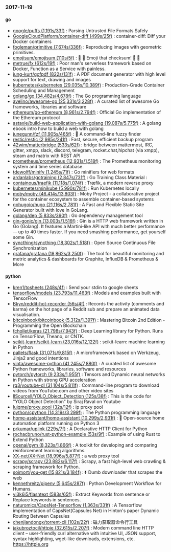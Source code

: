 ### 2017-11-19

#### go
* [google/puffs (1,191s/33f)](https://github.com/google/puffs) : Parsing Untrusted File Formats Safely
* [GoogleCloudPlatform/container-diff (499s/25f)](https://github.com/GoogleCloudPlatform/container-diff) : container-diff: Diff your Docker containers
* [fogleman/primitive (7,674s/336f)](https://github.com/fogleman/primitive) : Reproducing images with geometric primitives.
* [emojisum/emojisum (110s/5f)](https://github.com/emojisum/emojisum) : 🙏 📎 Emoji that checksum! 🎉 💩
* [metrue/fx (612s/19f)](https://github.com/metrue/fx) : Poor man's serverless framework based on Docker, Function as a Service with painless.
* [jung-kurt/gofpdf (822s/131f)](https://github.com/jung-kurt/gofpdf) : A PDF document generator with high level support for text, drawing and images
* [kubernetes/kubernetes (29,035s/10,389f)](https://github.com/kubernetes/kubernetes) : Production-Grade Container Scheduling and Management
* [golang/go (34,482s/4,678f)](https://github.com/golang/go) : The Go programming language
* [avelino/awesome-go (25,331s/3,228f)](https://github.com/avelino/awesome-go) : A curated list of awesome Go frameworks, libraries and software
* [ethereum/go-ethereum (8,961s/2,794f)](https://github.com/ethereum/go-ethereum) : Official Go implementation of the Ethereum protocol
* [astaxie/build-web-application-with-golang (19,087s/5,775f)](https://github.com/astaxie/build-web-application-with-golang) : A golang ebook intro how to build a web with golang
* [junegunn/fzf (11,905s/465f)](https://github.com/junegunn/fzf) : 🌸 A command-line fuzzy finder
* [restic/restic (2,985s/241f)](https://github.com/restic/restic) : Fast, secure, efficient backup program
* [42wim/matterbridge (533s/62f)](https://github.com/42wim/matterbridge) : bridge between mattermost, IRC, gitter, xmpp, slack, discord, telegram, rocket.chat,hipchat (via xmpp), steam and matrix with REST API
* [prometheus/prometheus (12,931s/1,518f)](https://github.com/prometheus/prometheus) : The Prometheus monitoring system and time series database.
* [tdewolff/minify (1,245s/71f)](https://github.com/tdewolff/minify) : Go minifiers for web formats
* [ardanlabs/gotraining (2,847s/731f)](https://github.com/ardanlabs/gotraining) : Go Training Class Material :
* [containous/traefik (11,118s/1,074f)](https://github.com/containous/traefik) : Træfik, a modern reverse proxy
* [kubernetes/minikube (5,990s/781f)](https://github.com/kubernetes/minikube) : Run Kubernetes locally
* [moby/moby (46,414s/13,803f)](https://github.com/moby/moby) : Moby Project - a collaborative project for the container ecosystem to assemble container-based systems
* [gohugoio/hugo (21,116s/2,781f)](https://github.com/gohugoio/hugo) : A Fast and Flexible Static Site Generator built with love in GoLang.
* [golang/dep (5,833s/390f)](https://github.com/golang/dep) : Go dependency management tool
* [gin-gonic/gin (13,003s/1,516f)](https://github.com/gin-gonic/gin) : Gin is a HTTP web framework written in Go (Golang). It features a Martini-like API with much better performance -- up to 40 times faster. If you need smashing performance, get yourself some Gin.
* [syncthing/syncthing (18,302s/1,518f)](https://github.com/syncthing/syncthing) : Open Source Continuous File Synchronization
* [grafana/grafana (18,862s/3,250f)](https://github.com/grafana/grafana) : The tool for beautiful monitoring and metric analytics & dashboards for Graphite, InfluxDB & Prometheus & More

#### python
* [kren1/tosheets (248s/4f)](https://github.com/kren1/tosheets) : Send your stdin to google sheets
* [tensorflow/models (23,793s/11,463f)](https://github.com/tensorflow/models) : Models and examples built with TensorFlow
* [Bkyn/reddit-hot-recorder (56s/4f)](https://github.com/Bkyn/reddit-hot-recorder) : Records the activity (comments and karma) on the hot page of a Reddit sub and prepare an animated data visualisation.
* [bitcoinbook/bitcoinbook (5,312s/1,397f)](https://github.com/bitcoinbook/bitcoinbook) : Mastering Bitcoin 2nd Edition - Programming the Open Blockchain
* [fchollet/keras (21,798s/7,943f)](https://github.com/fchollet/keras) : Deep Learning library for Python. Runs on TensorFlow, Theano, or CNTK.
* [scikit-learn/scikit-learn (23,016s/12,122f)](https://github.com/scikit-learn/scikit-learn) : scikit-learn: machine learning in Python
* [pallets/flask (31,071s/9,815f)](https://github.com/pallets/flask) : A microframework based on Werkzeug, Jinja2 and good intentions
* [vinta/awesome-python (41,245s/7,880f)](https://github.com/vinta/awesome-python) : A curated list of awesome Python frameworks, libraries, software and resources
* [pytorch/pytorch (9,233s/1,955f)](https://github.com/pytorch/pytorch) : Tensors and Dynamic neural networks in Python with strong GPU acceleration
* [rg3/youtube-dl (31,104s/5,811f)](https://github.com/rg3/youtube-dl) : Command-line program to download videos from YouTube.com and other video sites
* [llSourcell/YOLO_Object_Detection (125s/38f)](https://github.com/llSourcell/YOLO_Object_Detection) : This is the code for "YOLO Object Detection" by Siraj Raval on Youtube
* [lujqme/proxy_pool (32s/12f)](https://github.com/lujqme/proxy_pool) : ip proxy pool
* [python/cpython (14,319s/3,299f)](https://github.com/python/cpython) : The Python programming language
* [home-assistant/home-assistant (10,299s/2,931f)](https://github.com/home-assistant/home-assistant) : 🏡 Open-source home automation platform running on Python 3
* [prkumar/uplink (229s/7f)](https://github.com/prkumar/uplink) : A Declarative HTTP Client for Python
* [rochacbruno/rust-python-example (53s/9f)](https://github.com/rochacbruno/rust-python-example) : Example of using Rust to Extend Python
* [openai/gym (8,323s/1,866f)](https://github.com/openai/gym) : A toolkit for developing and comparing reinforcement learning algorithms.
* [XX-net/XX-Net (18,996s/5,877f)](https://github.com/XX-net/XX-Net) : a web proxy tool
* [scrapy/scrapy (23,882s/6,117f)](https://github.com/scrapy/scrapy) : Scrapy, a fast high-level web crawling & scraping framework for Python.
* [soimort/you-get (15,821s/3,184f)](https://github.com/soimort/you-get) : ⏬ Dumb downloader that scrapes the web
* [kennethreitz/pipenv (5,645s/287f)](https://github.com/kennethreitz/pipenv) : Python Development Workflow for Humans.
* [vi3k6i5/flashtext (583s/65f)](https://github.com/vi3k6i5/flashtext) : Extract Keywords from sentence or Replace keywords in sentences.
* [naturomics/CapsNet-Tensorflow (1,363s/331f)](https://github.com/naturomics/CapsNet-Tensorflow) : A Tensorflow implementation of CapsNet(Capsules Net) in Hinton's paper Dynamic Routing Between Capsules
* [chenjiandongx/torrent-cli (102s/22f)](https://github.com/chenjiandongx/torrent-cli) : 磁力获取器命令行工具
* [jakubroztocil/httpie (32,615s/2,207f)](https://github.com/jakubroztocil/httpie) : Modern command line HTTP client – user-friendly curl alternative with intuitive UI, JSON support, syntax highlighting, wget-like downloads, extensions, etc. https://httpie.org
